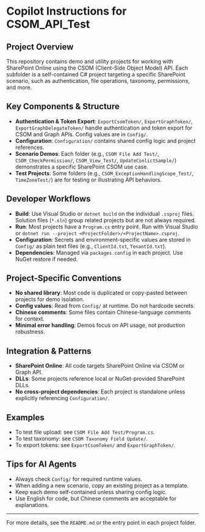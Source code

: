 # Copilot Instructions for CSOM_API_Test

## Project Overview
This repository contains demo and utility projects for working with SharePoint Online using the CSOM (Client-Side Object Model) API. Each subfolder is a self-contained C# project targeting a specific SharePoint scenario, such as authentication, file operations, taxonomy, permissions, and more.

## Key Components & Structure
- **Authentication & Token Export**: `ExportCsomToken/`, `ExportGraphToken/`, `ExportGraphDelegateToken/` handle authentication and token export for CSOM and Graph APIs. Config values are in `Config/`.
- **Configuration**: `Configuration/` contains shared config logic and project references.
- **Scenario Demos**: Each folder (e.g., `CSOM File Add Test/`, `CSOM_CheckPermission/`, `CSOM_View_Test/`, `UpdateConlictSample/`) demonstrates a specific SharePoint CSOM use case.
- **Test Projects**: Some folders (e.g., `CSOM_ExceptionHandlingScope_Test/`, `TimeZoneTest/`) are for testing or illustrating API behaviors.

## Developer Workflows
- **Build**: Use Visual Studio or `dotnet build` on the individual `.csproj` files. Solution files (`*.sln`) group related projects but are not always required.
- **Run**: Most projects have a `Program.cs` entry point. Run with Visual Studio or `dotnet run --project <ProjectFolder>/<ProjectName>.csproj`.
- **Configuration**: Secrets and environment-specific values are stored in `Config/` as plain text files (e.g., `ClientId.txt`, `TenantId.txt`).
- **Dependencies**: Managed via `packages.config` in each project. Use NuGet restore if needed.

## Project-Specific Conventions
- **No shared library**: Most code is duplicated or copy-pasted between projects for demo isolation.
- **Config values**: Read from `Config/` at runtime. Do not hardcode secrets.
- **Chinese comments**: Some files contain Chinese-language comments for context.
- **Minimal error handling**: Demos focus on API usage, not production robustness.

## Integration & Patterns
- **SharePoint Online**: All code targets SharePoint Online via CSOM or Graph API.
- **DLLs**: Some projects reference local or NuGet-provided SharePoint DLLs.
- **No cross-project dependencies**: Each project is standalone unless explicitly referencing `Configuration/`.

## Examples
- To test file upload: see `CSOM File Add Test/Program.cs`.
- To test taxonomy: see `CSOM Taxonomy Field Update/`.
- To export tokens: see `ExportCsomToken/` and `ExportGraphToken/`.

## Tips for AI Agents
- Always check `Config/` for required runtime values.
- When adding a new scenario, copy an existing project as a template.
- Keep each demo self-contained unless sharing config logic.
- Use English for code, but Chinese comments are acceptable for explanations.

---
For more details, see the `README.md` or the entry point in each project folder.
